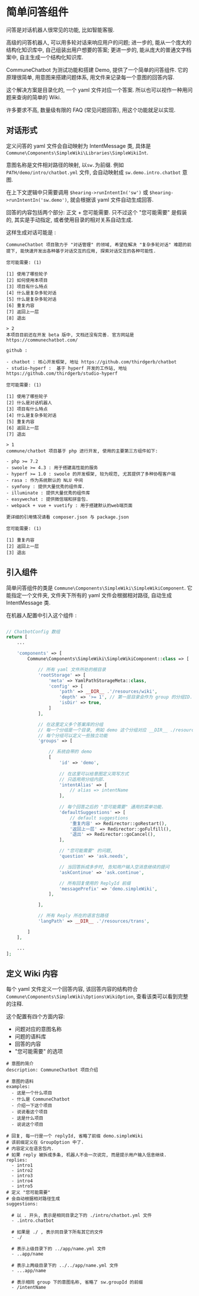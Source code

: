 # 简单问答组件

问答是对话机器人很常见的功能, 比如智能客服.

高级的问答机器人, 可以用多轮对话来响应用户的问题; 进一步的, 能从一个庞大的结构化知识库中, 自己组装出用户想要的答案; 更进一步的, 能从庞大的普通文字档案中, 自主生成一个结构化知识库.

CommuneChatbot 为测试功能和搭建 Demo, 提供了一个简单的问答组件.
它的原理很简单, 用意图来搭建问题体系, 用文件来记录每一个意图的回答内容.

这个解决方案是目录化的, 一个 yaml 文件对应一个答案. 所以也可以视作一种用问题来查询的简单的 Wiki.

许多要求不高, 数量级有限的 FAQ (常见问题回答), 用这个功能就足以实现.

## 对话形式

定义问答的 yaml 文件会自动映射为 IntentMessage 类, 具体是 ```Commune\Components\SimpleWiki\Libraries\SimpleWikiInt```.

意图名称是文件相对路径的映射, 以```sw.```为前缀. 例如 ```PATH/demo/intro/chatbot.yml``` 文件, 会自动映射成 ```sw.demo.intro.chatbot``` 意图.

在上下文逻辑中只需要调用 ```$hearing->runIntentIn('sw')``` 或 ```$hearing->runIntentIn('sw.demo')```, 就会根据该 yaml 文件自动生成回答.

回答的内容包括两个部分: 正文 + 您可能需要. 只不过这个 "您可能需要" 是假装的,
其实是手动指定,
或者使用目录的相对关系自动生成.

这样生成对话可能是 :

```
CommuneChatbot 项目致力于 "对话管理" 的领域, 希望在解决 "复杂多轮对话" 难题的前提下, 能快速开发出各种基于对话交互的应用, 探索对话交互的各种可能性.

您可能需要: (1)

[1] 使用了哪些轮子
[2] 如何使用本项目
[3] 项目有什么特点
[4] 什么是复杂多轮对话
[5] 什么是复杂多轮对话
[6] 重复内容
[7] 返回上一层
[8] 退出

> 2
本项目目前还在开发 beta 版中, 文档还没有完善. 官方网站是 https://communechatbot.com/

github :

- chatbot : 核心开发框架, 地址 https://github.com/thirdgerb/chatbot
- studio-hyperf :  基于 hyperf 开发的工作站, 地址 https://github.com/thirdgerb/studio-hyperf

您可能需要: (1)

[1] 使用了哪些轮子
[2] 什么是对话机器人
[3] 项目有什么特点
[4] 什么是复杂多轮对话
[5] 重复内容
[6] 返回上一层
[7] 退出

> 1
commune/chatbot 项目基于 php 进行开发, 使用的主要第三方组件如下:

- php >= 7.2
- swoole >= 4.3 : 用于搭建高性能的服务
- hyperf >= 1.0 : swoole 的开发框架, 较为规范, 尤其提供了多种协程客户端
- rasa : 作为系统默认的 NLU 中间
- symfony : 提供大量优秀的组件库.
- illuminate : 提供大量优秀的组件库
- easywechat : 提供微信端和拼音包.
- webpack + vue + vuetify : 用于搭建默认的web端页面

更详细的引用情况请看 composer.json 与 package.json

您可能需要: (1)

[1] 重复内容
[2] 返回上一层
[3] 退出

```

## 引入组件

简单问答组件的类是 ```Commune\Components\SimpleWiki\SimpleWikiComponent```.
它能指定一个文件夹, 文件夹下所有的 yaml 文件会根据相对路径, 自动生成 IntentMessage 类.

在机器人配置中引入这个组件 :

```php

// ChatbotConfig 数组
return [
    ...

    'components' => [
        Commune\Components\SimpleWiki\SimpleWikiComponent::class => [

            // 所有 yaml 文件所处的根目录
            'rootStorage' => [
                'meta' => YamlPathStorageMeta::class,
                'config' => [
                    'path' => __DIR__ .'/resources/wiki',
                    'depth' => '>= 1', // 第一层目录会作为 group 的分组ID.
                    'isDir' => true,
                ]
            ],

            // 在这里定义多个答案库的分组
            // 每一个分组是一个目录, 例如 demo 这个分组对应 __DIR__ ./resources/wiki/demo'
            // 每个分组可以定义一些独立功能
            'groups' => [

                // 系统自带的 demo
                [
                    'id' => 'demo',
                    
                    // 在这里可以给意图定义简写方式
                    // 只适用用分组内部. 
                    'intentAlias' => [
                        // alias => intentName
                    ],
                    
                    // 每个回答之后的 "您可能需要" 通用的菜单功能. 
                    'defaultSuggestions' => [
                        // default suggestions
                        '重复内容' => Redirector::goRestart(),
                        '返回上一层' => Redirector::goFulfill(),
                        '退出' => Redirector::goCancel(),
                    ],

                    // "您可能需要" 的问题, 
                    'question' => 'ask.needs',

                    // 当回答拆成多步时, 告知用户输入空消息继续的提问
                    'askContinue' => 'ask.continue',

                    // 所有回复使用的 ReplyId 前缀
                    'messagePrefix' => 'demo.simpleWiki',
                ],

            ],

            // 所有 Reply 所在的语言包路径
            'langPath' => __DIR__ .'/resources/trans',

        ]
    ],

    ...
];

```

## 定义 Wiki 内容

每个 yaml 文件定义一个回答内容, 该回答内容的结构符合 ```Commune\Components\SimpleWiki\Options\WikiOption```, 查看该类可以看到完整的注释.

这个配置有四个方面内容:

- 问题对应的意图名称
- 问题的语料库
- 回答的内容
- "您可能需要" 的选项

```
# 意图的简介
description: CommuneChatbot 项目介绍

# 意图的语料
examples:
  - 这是一个什么项目
  - 什么是 CommuneChatbot
  - 介绍一下这个项目
  - 说说看这个项目
  - 这是什么项目
  - 说说这个项目

# 回复, 每一行是一个 replyId, 省略了前缀 demo.simpleWiki
# 该前缀定义在 GroupOption 中了.
# 内容定义在语言包内.
# 如果 reply 被拆成多条, 机器人不会一次说完, 而是提示用户输入信息继续.
replies:
  - intro1
  - intro2
  - intro3
  - intro4
  - intro5
# 定义 "您可能需要"
# 会自动根据相对路径生成
suggestions:

  # 以 . 开头, 表示是相同目录之下的 ./intro/chatbot.yml 文件
  - .intro.chatbot

  # 如果是 ./ , 表示同目录下所有其它的文件
  - ./

  # 表示上级目录下的 ../app/name.yml 文件
  - ..app/name

  # 表示上两级目录下的 ../../app/name.yml 文件
  - ...app/name

  # 表示相同 group 下的意图名称, 省略了 sw.groupId 的前缀
  - /intentName
```

